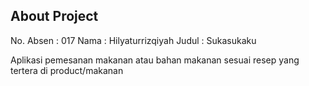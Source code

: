 ## About Project

No. Absen : 017
Nama      : Hilyaturrizqiyah
Judul     : Sukasukaku

Aplikasi pemesanan makanan atau bahan makanan sesuai resep yang tertera di product/makanan
